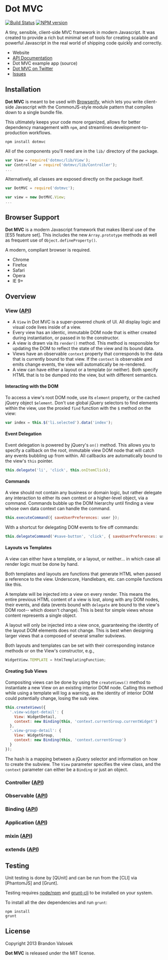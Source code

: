 # Dot MVC

[![Build Status](https://travis-ci.org/bvalosek/dotmvc.png?branch=master)](https://travis-ci.org/bvalosek/dotmvc)
[![NPM version](https://badge.fury.io/js/dotmvc.png)](http://badge.fury.io/js/dotmvc)

A tiny, sensible, client-side MVC framework in modern Javascript. It was
created to provide a rich but minimal set of tools for creating scalable and
powerful Javascript in the real world of shipping code quickly and correctly.

* Website
* [API Documentation](doc)
* Dot MVC example app (source)
* [Dot MVC on Twitter](http://twitter.com/dotmvc)
* [Issues](http://github.com/bvalosek/dotmvc/issues)

## Installation

**Dot MVC** is meant to be used with [Browserify](http://browserify.org/),
which lets you write client-side Javascript with the CommonJS-style module
pattern that compiles down to a single bundle file.

This ultimately keeps your code more organized, allows for better dependency
management with `npm`, and streamlines development-to-production workflows.

```
npm install dotmvc
```

All of the components you'll need are in the `lib/` directory of the package.

```javascript
var View = require('dotmvc/lib/View');
var Controller = require('dotmvc/lib/Controller');
...
```

Alternatively, all classes are exposed directly on the package itself.

```javascript
var DotMVC = require('dotmvc');

var view = new DotMVC.View;
...
```

## Browser Support

**Dot MVC** is a modern Javascript framework that makes liberal use of the [ES5
feature set]. This includes the new `Array.prototype` methods as well as
frequent use of `Object.defineProperty()`.

A modern, compliant browser is required.

* Chrome
* Firefox
* Safari
* Opera
* IE 9+

## Overview

### View ([API](doc/view-api.md))

* A `View` in Dot MVC is a super-powered chunk of UI. All display logic and
  visual code lives inside of a view.
* Every view has an identic, immutable DOM node that is either created during
  instantiation, or passed in to the constructor.
* A view is drawn via its `render()` method. This method is responsible for
  updating the DOM to reflect the state of the view and its bound data.
* Views have an observable `context` property that corresponds to the data that
  is currently bound to that view. If the `context` is observable and emits
  change events, the view will automatically be re-rendered.
* A view can have either a layout or a template (or neither). Both specify HTML
  that is to be dumped into the view, but with different semantics.

#### Interacting with the DOM

To access a view's root DOM node, use its `element` property, or the cached
jQuery object `$element`. Don't use global jQuery selectors to find elements
within the view, use the proxied `find` function with the `$` method on the
view:

```javascript
var index = this.$('li.selected').data('index');
```

#### Event Delegation

Event delegation is powered by jQuery's `on()` method. This allows you to
specify a callback on the root, immutable view DOM node that will catch any
events bubbling up from within. All callbacks are automatically bound to the
view's `this` pointer.

```javascript
this.delegate('li', 'click', this.onItemClick);
```

#### Commands

A view should not contain any business or domain logic, but rather delegate any
interaction to either its own context or a higher-level object, via a command.
Commands bubble up the DOM hierarchy until finding a view whose own data context
can handle the command.

```javascript
this.executeCommand({ saveUserPreferences: user });
```

With a shortcut for delegating DOM events to fire off commands:

```javascript
this.delegateCommand('#save-button', 'click', { saveUserPreferences: user });
```

#### Layouts vs Templates

A view can either have a template, or a layout, or neither... in which case all
render logic must be done by hand.

Both templates and layouts are functions that generate HTML when passed a
reference to the view. Underscore, Handlebars, etc.  can compile functions like
this.

A template will be injected into a view on every render. This means the entire
previous HTML content of a view is lost, along with any DOM nodes, their
events, and data (events bound with `delegate` are bound to the view's DOM
root-- which doesn't change). This is best for simple views whose content
represents a single object.

A layout will only be injected into a view once, guaranteeing the identity of
the layout DOM elements does not change. This is best when designing larger
views that a composed of several smaller subviews.

Both layouts and templates can be set with their corresponding instance methods
or on the View's constructor, e.g.,

```javascript
WidgetView.TEMPLATE = htmlTemplatingFunction;
```

#### Creating Sub Views

Compositing views can be done by using the `createViews()` method to
instantiate a new View on an existing interior DOM node. Calling this method
while using a template will log a warning, as the identity of interior DOM
could potentially change, losing the sub view.

```javascript
this.createViews({
  '.view-widget-detail': {
    View: WidgetDetail,
    context: new Binding(this, 'context.currentGroup.currentWidget')
  },
  '.view-group-detail': {
    View: WidgetGroup,
    context: new Binding(this, 'context.currentGroup')
  }
});
```

The hash is a mapping between a jQuery selector and information on how to
create the subview. The `View` parameter specifies the view class, and the
`context` parameter can either be a `Binding` or just an object.

### Controller ([API](doc/controller-api.md))

### Observable ([API](doc/observable-api.md))

### Binding ([API](doc/binding-api.md))

### Application ([API](doc/application-api.md))

### mixin ([API](doc/util-api.md#mixin))

### extends ([API](doc/util-api.md#extends))

## Testing

Unit testing is done by [QUnit] and can be run from the [CLI] via [PhantomJS]
and [Grunt].

Testing requires [node/npm](http://nodejs.org) and
[grunt-cli](https://github.com/gruntjs/grunt-cli) to be installed on your
system.

To install all the dev dependencies and run `grunt`:

```
npm install
grunt
```

## License
Copyright 2013 Brandon Valosek

**Dot MVC** is released under the MIT license.

